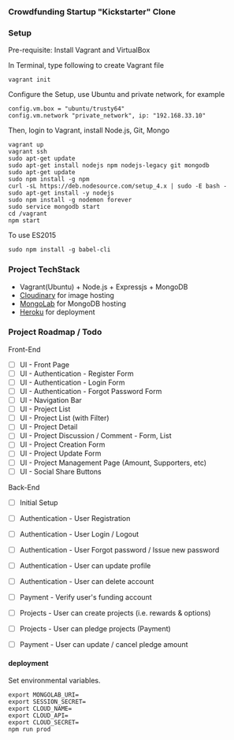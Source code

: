 ### Crowdfunding Startup "Kickstarter" Clone

### Setup
Pre-requisite: Install Vagrant and VirtualBox

In Terminal, type following to create Vagrant file
```
vagrant init
```
Configure the Setup, use Ubuntu and private network, for example
```
config.vm.box = "ubuntu/trusty64"
config.vm.network "private_network", ip: "192.168.33.10"
```

Then, login to Vagrant, install Node.js, Git, Mongo
```
vagrant up
vagrant ssh
sudo apt-get update
sudo apt-get install nodejs npm nodejs-legacy git mongodb
sudo apt-get update
sudo npm install -g npm
curl -sL https://deb.nodesource.com/setup_4.x | sudo -E bash -
sudo apt-get install -y nodejs
sudo npm install -g nodemon forever
sudo service mongodb start
cd /vagrant
npm start
```

To use ES2015
```
sudo npm install -g babel-cli
```

### Project TechStack
- Vagrant(Ubuntu) + Node.js + Expressjs + MongoDB
- [Cloudinary](http://cloudinary.com/documentation/node_integration#getting_started_guide) for image hosting
- [MongoLab](https://mlab.com/) for MongoDB hosting
- [Heroku](https://www.heroku.com/) for deployment

### Project Roadmap / Todo
Front-End
- [ ] UI - Front Page
- [ ] UI - Authentication - Register Form
- [ ] UI - Authentication - Login Form
- [ ] UI - Authentication - Forgot Password Form
- [ ] UI - Navigation Bar
- [ ] UI - Project List
- [ ] UI - Project List (with Filter)
- [ ] UI - Project Detail
- [ ] UI - Project Discussion / Comment - Form, List
- [ ] UI - Project Creation Form
- [ ] UI - Project Update Form
- [ ] UI - Project Management Page (Amount, Supporters, etc)
- [ ] UI - Social Share Buttons

Back-End
- [ ] Initial Setup
- [ ] Authentication - User Registration
- [ ] Authentication - User Login / Logout
- [ ] Authentication - User Forgot password / Issue new password
- [ ] Authentication - User can update profile
- [ ] Authentication - User can delete account
- [ ] Payment - Verify user's funding account
- [ ] Projects - User can create projects (i.e. rewards & options)
- [ ] Projects - User can pledge projects (Payment)
- [ ] Payment - User can update / cancel pledge amount


#### deployment

Set environmental variables.
```
export MONGOLAB_URI=
export SESSION_SECRET=
export CLOUD_NAME=
export CLOUD_API=
export CLOUD_SECRET=
npm run prod
```
